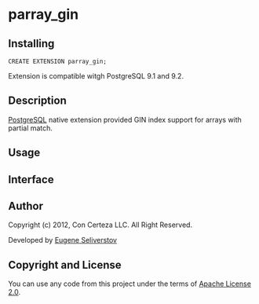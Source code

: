 parray_gin
==============

Installing
----------

    CREATE EXTENSION parray_gin;

Extension is compatible witgh PostgreSQL 9.1 and 9.2.

Description
-----------

[PostgreSQL](http://www.postgresql.org/) native extension provided GIN index support for arrays with partial match.

Usage
-----


Interface
---------


Author
------

Copyright (c) 2012, Con Certeza LLC. All Right Reserved.

Developed by [Eugene Seliverstov](theirix@concerteza.ru)

Copyright and License
---------------------

You can use any code from this project under the terms of [Apache License 2.0](http://www.apache.org/licenses/LICENSE-2.0).
